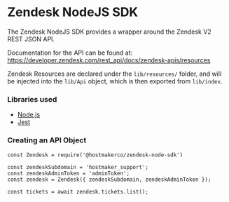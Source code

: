 # Zendesk NodeJS SDK

The Zendesk NodeJS SDK provides a wrapper around the Zendesk V2 REST JSON API.

Documentation for the API can be found at: https://developer.zendesk.com/rest_api/docs/zendesk-apis/resources

Zendesk Resources are declared under the `lib/resources/` folder, and will be injected into the `lib/Api` object, which is then exported from `lib/index`.


### Libraries used
* [Node.js](https://nodejs.org/en/)
* [Jest](https://jestjs.io/)


### Creating an API Object

```
const Zendesk = require('@hostmakerco/zendesk-node-sdk')

const zendeskSubdomain = 'hostmaker_support';
const zendeskAdminToken = 'adminToken';
const zendesk = Zendesk({ zendeskSubdomain, zendeskAdminToken });

const tickets = await zendesk.tickets.list();
```